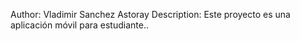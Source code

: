 Author: Vladimir Sanchez Astoray
Description: Este proyecto es una aplicación móvil para estudiante..
